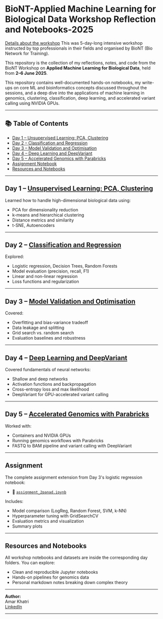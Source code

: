 # BioNT-Applied Machine Learning for Biological Data Workshop Reflection and Notebooks-2025
[Details about the workshop](https://www.cecam.org/workshop-details/applied-machine-learning-for-biological-data-1459)
This was 5-day-long intensive workshop instructed by top professionals in their fields and organised by BioNT (Bio Network for Training). 


This repository is the collection of my reflections, notes, and code from the BioNT Workshop on **Applied Machine Learning for Biological Data**, held from **2–6 June 2025**.

This repository contains well-documented hands-on notebooks, my write-ups on core ML and bioinformatics concepts discussed throughout the sessions, and a deep dive into the applications of machine learning in genomics, clustering, classification, deep learning, and accelerated variant calling using NVIDIA GPUs.

---

## 📚 Table of Contents

- [Day 1 – Unsupervised Learning: PCA, Clustering](#day-1--unsupervised-learning-pca-clustering)
- [Day 2 – Classification and Regression](#day-2--classification-and-regression)
- [Day 3 – Model Validation and Optimisation](#day-3--model-validation-and-optimisation)
- [Day 4 – Deep Learning and DeepVariant](#day-4--deep-learning-and-deepvariant)
- [Day 5 – Accelerated Genomics with Parabricks](#day-5--accelerated-genomics-with-parabricks)
- [Assignment Notebook](#assignment)
- [Resources and Notebooks](#resources-and-notebooks)

---

## Day 1 – [Unsupervised Learning: PCA, Clustering](./day1-Unsupervised-Learning/readme.md)

Learned how to handle high-dimensional biological data using:
- PCA for dimensionality reduction
- k-means and hierarchical clustering
- Distance metrics and similarity
- t-SNE, Autoencoders

---

## Day 2 – [Classification and Regression](./day2-Classification&Regression/readme.md)

Explored:
- Logistic regression, Decision Trees, Random Forests
- Model evaluation (precision, recall, F1)
- Linear and non-linear regression
- Loss functions and regularization

---

## Day 3 – [Model Validation and Optimisation](./day3-ModelValidation&Optimisation/readme.md)

Covered:
- Overfitting and bias-variance tradeoff
- Data leakage and splitting
- Grid search vs. random search
- Evaluation baselines and robustness

---

## Day 4 – [Deep Learning and DeepVariant](./day4-Deeplearning&DeepVariant/readme.md)

Covered fundamentals of neural networks:
- Shallow and deep networks
- Activation functions and backpropagation
- Cross-entropy loss and max likelihood
- DeepVariant for GPU-accelerated variant calling

---

## Day 5 – [Accelerated Genomics with Parabricks](./day5-Acclerated-genomics-Parabricks/readme.md)

Worked with:
- Containers and NVIDIA GPUs
- Running genomics workflows with Parabricks
- FASTQ to BAM pipeline and variant calling with DeepVariant

---

## Assignment

The complete assignment extension from Day 3's logistic regression notebook:
- 📄 [`assignment_2panad.ipynb`](./assignment_2panad.ipynb)

Includes:
- Model comparison (LogReg, Random Forest, SVM, k-NN)
- Hyperparameter tuning with GridSearchCV
- Evaluation metrics and visualization
- Summary plots

---

## Resources and Notebooks

All workshop notebooks and datasets are inside the corresponding day folders. You can explore:

- Clean and reproducible Jupyter notebooks
- Hands-on pipelines for genomics data
- Personal markdown notes breaking down complex theory

---

**Author:**  
Amar Khatri  
[LinkedIn](https://www.linkedin.com/in/amarkhatri)

---




